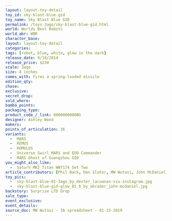 ```yaml
---
layout: layout-toy-detail 
toy_id: sky-blast-blue-gid
toy_name: Sky Blast Blue GID
permalink: /toys-3ago/sky-blast-blue-gid.html
world: Worlds Best Robots
world_abr: WBR
character_base: 
layout: layout-toy-detail
categories: 
tags: [robot, blue, white, glow in the dark]
release_date: 9/18/2014
release_price: $230 
scale: 3ago
size: 8 inches
comes_with: Fires a spring-loaded missile
edition_qty: 
chase: 
exclusive: 
secret_drop: 
sold_where: 
bamba_points: 
packaging_type: 
product_code_/_link: 0000000000BG
designer: Ashley Wood
makers: 
points_of_articulation: 36
variants: 
  -  MARS
  -  REMUS 
  -  ROMULUS
  -  Universe Swirl MARS and EDO Commander
  -  MARS Ghost of Guangzhou GID
you_might_also_like: 
  -  Saturn MK2 Titan WW7174 Set Two
article_contributors: [Phil Back, Don Slater, MW Wutasi, John McDaniel, Dexter Lacuanan]
toy_pics: 
  -  sky-blast-blue-01-3ago_by_dexter_lacuanan-via-instagram.jpg
  -  sky-blast-blue-gid-glow_01_6_by_abrader_john-mcdaniel.jpg
backstory: Surprise LTD Drop
sale_type: 
event_exclusive: 
event_details: 
source_doc: MW Wutasi - 3A spreadsheet - 01-15-2019
---
```

 